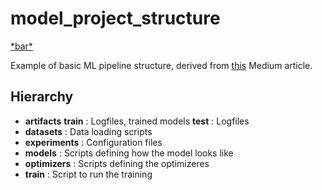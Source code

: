 # model_project_structure

<a href="foo">
*bar*
</a>


Example of basic ML pipeline structure, derived from [this](https://towardsdatascience.com/i-had-no-idea-how-to-build-a-machine-learning-pipeline-but-heres-what-i-figured-f3a7773513a) Medium article.

## Hierarchy

- **artifacts**
  **train** : Logfiles, trained models
  **test**  : Logfiles
- **datasets** : Data loading scripts
- **experiments** : Configuration files
- **models** : Scripts defining how the model looks like
- **optimizers** : Scripts defining the optimizeres
- **train** : Script to run the training
